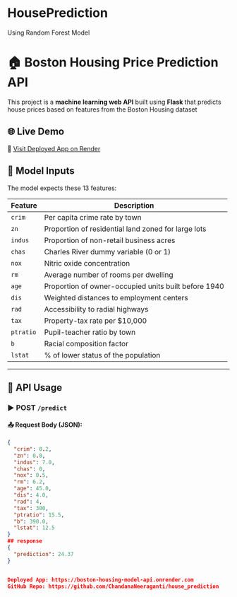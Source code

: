 # HousePrediction
Using Random Forest Model
# 🏠 Boston Housing Price Prediction API

This project is a **machine learning web API** built using **Flask** that predicts house prices based on features from the Boston Housing dataset

## 🌐 Live Demo

🔗 [Visit Deployed App on Render](https://boston-housing-model-api.onrender.com)

## 🧠 Model Inputs

The model expects these 13 features:

| Feature    | Description                                                 |
|------------|-------------------------------------------------------------|
| `crim`     | Per capita crime rate by town                              |
| `zn`       | Proportion of residential land zoned for large lots        |
| `indus`    | Proportion of non-retail business acres                     |
| `chas`     | Charles River dummy variable (0 or 1)                       |
| `nox`      | Nitric oxide concentration                                  |
| `rm`       | Average number of rooms per dwelling                        |
| `age`      | Proportion of owner-occupied units built before 1940        |
| `dis`      | Weighted distances to employment centers                    |
| `rad`      | Accessibility to radial highways                            |
| `tax`      | Property-tax rate per $10,000                               |
| `ptratio`  | Pupil-teacher ratio by town                                 |
| `b`        | Racial composition factor                                   |
| `lstat`    | % of lower status of the population                         |

---

## 🔄 API Usage

### ▶️ POST `/predict`

#### 📤 Request Body (JSON):
```json
{
  "crim": 0.2,
  "zn": 0.0,
  "indus": 7.0,
  "chas": 0,
  "nox": 0.5,
  "rm": 6.2,
  "age": 45.0,
  "dis": 4.0,
  "rad": 4,
  "tax": 300,
  "ptratio": 15.5,
  "b": 390.0,
  "lstat": 12.5
}
## response
{
  "prediction": 24.37
}


Deployed App: https://boston-housing-model-api.onrender.com
GitHub Repo: https://github.com/ChandanaNeeraganti/house_prediction

